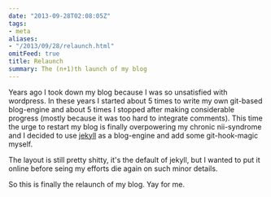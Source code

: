 ```yaml
---
date: "2013-09-28T02:08:05Z"
tags:
- meta
aliases:
- "/2013/09/28/relaunch.html"
omitFeed: true
title: Relaunch
summary: The (n+1)th launch of my blog
---
```


Years ago I took down my blog because I was so unsatisfied with
wordpress. In these years I started about 5 times to write my own
git-based blog-engine and about 5 times I stopped after making
considerable progress (mostly because it was too hard to integrate
comments). This time the urge to restart my blog is finally
overpowering my chronic nii-syndrome and I decided to use
[jekyll](http://jekyllrb.com/) as a blog-engine and add some git-hook-magic myself.

The layout is still pretty shitty, it's the default of jekyll, but I
wanted to put it online before seing my efforts die again on such
minor details.

So this is finally the relaunch of my blog. Yay for me.
